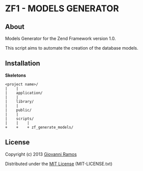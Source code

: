 ZF1 - MODELS GENERATOR
======================

## About ##

Models Generator for the Zend Framework version 1.0.

This script aims to automate the creation of the database models.


## Installation ##

**Skeletons**

    <project name>/
    |    |
    |    application/  
    |    |  
    |    library/  
    |    |  
    |    public/  
    |    |  
    |    scripts/  
    |    |    | 
    +    +    + zf_generate_models/  


## License ##

Copyright (c) 2013 [Giovanni Ramos](https://github.com/giovanniramos)

Distributed under the [MIT License](http://www.opensource.org/licenses/MIT) (MIT-LICENSE.txt)